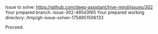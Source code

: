 Issue to solve: https://github.com/deep-assistant/hive-mind/issues/302
Your prepared branch: issue-302-485d3f65
Your prepared working directory: /tmp/gh-issue-solver-1758851506133

Proceed.